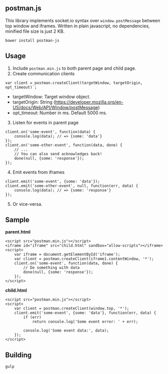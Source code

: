 postman.js
---

This library implements socket.io syntax over `window.postMessage` between top window and iframes. Written in plain javascript, no dependencies, minified file size is just 2 KB.

```
bower install postman-js
```

Usage
---
1. Include `postman.min.js` to both parent page and child page.
2. Create communication clients
```
var client = postman.createClient(targetWindow, targetOrigin, opt_timeout)`;
```
- targetWindow: Target window object.
- targetOrigin: String (https://developer.mozilla.org/en-US/docs/Web/API/Window/postMessage)
- opt_timeout: Number in ms. Default 5000 ms.
3. Listen for events in parent page
```
client.on('some-event', function(data) {
    console.log(data); // => {some: 'data'}
});
client.on('some-other-event', function(data, done) {
    // ...
    // You can also send acknowledges back!
    done(null, {some: 'response'});
});
```
4. Emit events from iframes
```
client.emit('some-event', {some: 'data'});
client.emit('some-other-event', null, function(err, data) {
    console.log(data); // => {some: 'response'}
});
```
5. Or vice-versa.

Sample
---
**parent.html**
```
<script src="postman.min.js"></script>
<iframe id="iframe" src="child.html" sandbox="allow-scripts"></iframe>
<script>
    var iframe = document.getElementById('iframe');
    var client = postman.createClient(iframe1.contentWindow, '*');
    client.on('some-event', function(data, done) {
        // Do something with data
        done(null, {some: 'response'});
    });
</script>
```
**child.html**
```
<script src="postman.min.js"></script>
<script>
    var client = postman.createClient(window.top, '*');
    client.emit('some-event', {some: 'data'}, function(err, data) {
        if (err)
            return console.log('Some event error: ' + err);

        console.log('Some event data:', data);
    });
</script>
```


Building
---
```
gulp
```
